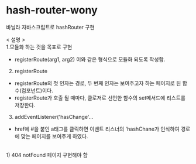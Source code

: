 # hash-router-wony
바닐라 자바스크립트로 hashRouter 구현

< 설명 >
<br/>
1.모듈화 하는 것을 목표로 구현
- registerRoute(arg1, arg2) 이와 같은 형식으로 모듈화 되도록 작성함.

2. registerRoute
- registerRoute의 첫 인자는 경로, 두 번째 인자는 보여주고자 하는 페이지로 된 함수(컴포넌트)이다. 
- registerRoute가 호출 될 때마다, 클로저로 선언한 함수의 set메서드에 리스트를 저장한다.

3. addEventListener('hasChange'...
- href에 #을 붙인 a태그를 클릭하면 이벤트 리스너의 'hashChane가 인식하여 경로에 맞는 페이지를 보여주게 하였다.

<todo List>
<br/>
1) 404 notFound 페이지 구현해야 함
